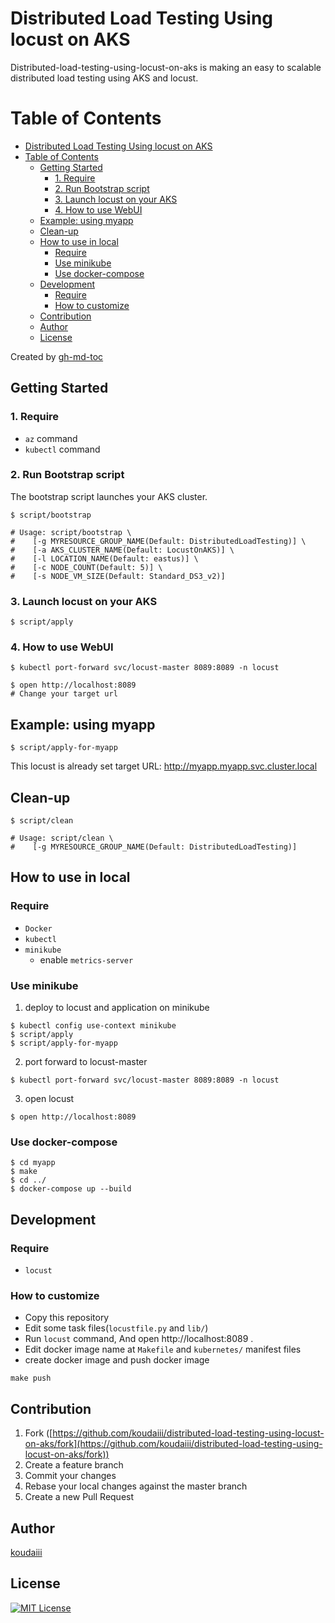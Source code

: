# Distributed Load Testing Using locust on AKS

Distributed-load-testing-using-locust-on-aks is making an easy to scalable distributed load testing using AKS and locust.

Table of Contents
=================

- [Distributed Load Testing Using locust on AKS](#distributed-load-testing-using-locust-on-aks)
- [Table of Contents](#table-of-contents)
  - [Getting Started](#getting-started)
    - [1. Require](#1-require)
    - [2. Run Bootstrap script](#2-run-bootstrap-script)
    - [3. Launch locust on your AKS](#3-launch-locust-on-your-aks)
    - [4. How to use WebUI](#4-how-to-use-webui)
  - [Example: using myapp](#example-using-myapp)
  - [Clean-up](#clean-up)
  - [How to use in local](#how-to-use-in-local)
    - [Require](#require)
    - [Use minikube](#use-minikube)
    - [Use docker-compose](#use-docker-compose)
  - [Development](#development)
    - [Require](#require-1)
    - [How to customize](#how-to-customize)
  - [Contribution](#contribution)
  - [Author](#author)
  - [License](#license)

Created by [gh-md-toc](https://github.com/ekalinin/github-markdown-toc.go)

## Getting Started

### 1. Require

- `az` command
- `kubectl` command

### 2. Run Bootstrap script

The bootstrap script launches your AKS cluster.

```console
$ script/bootstrap

# Usage: script/bootstrap \
#    [-g MYRESOURCE_GROUP_NAME(Default: DistributedLoadTesting)] \
#    [-a AKS_CLUSTER_NAME(Default: LocustOnAKS)] \
#    [-l LOCATION_NAME(Default: eastus)] \
#    [-c NODE_COUNT(Default: 5)] \
#    [-s NODE_VM_SIZE(Default: Standard_DS3_v2)]
```

### 3. Launch locust on your AKS

```console
$ script/apply
```

### 4. How to use WebUI

```console
$ kubectl port-forward svc/locust-master 8089:8089 -n locust
```

```console
$ open http://localhost:8089
# Change your target url
```

## Example: using myapp

```console
$ script/apply-for-myapp
```

This locust is already set target URL: http://myapp.myapp.svc.cluster.local

## Clean-up

```console
$ script/clean

# Usage: script/clean \
#    [-g MYRESOURCE_GROUP_NAME(Default: DistributedLoadTesting)]
```

## How to use in local

### Require

- `Docker`
- `kubectl`
- `minikube`
  - enable `metrics-server`

### Use minikube

1. deploy to locust and application on minikube

```console
$ kubectl config use-context minikube
$ script/apply
$ script/apply-for-myapp
```

2. port forward to locust-master

```console
$ kubectl port-forward svc/locust-master 8089:8089 -n locust
```

3. open locust

```console
$ open http://localhost:8089
```

### Use docker-compose

```console
$ cd myapp
$ make
$ cd ../
$ docker-compose up --build
```

## Development

### Require

- `locust`

### How to customize

- Copy this repository
- Edit some task files(`locustfile.py` and `lib/`)
- Run `locust` command, And open http://localhost:8089 .
- Edit docker image name at `Makefile` and `kubernetes/` manifest files
- create docker image and push docker image

```console
make push
```

## Contribution

1. Fork ([https://github.com/koudaiii/distributed-load-testing-using-locust-on-aks/fork](https://github.com/koudaiii/distributed-load-testing-using-locust-on-aks/fork))
1. Create a feature branch
1. Commit your changes
1. Rebase your local changes against the master branch
2. Create a new Pull Request

## Author

[koudaiii](https://github.com/koudaiii)

## License

[![MIT License](http://img.shields.io/badge/license-MIT-blue.svg?style=flat)](LICENSE)
